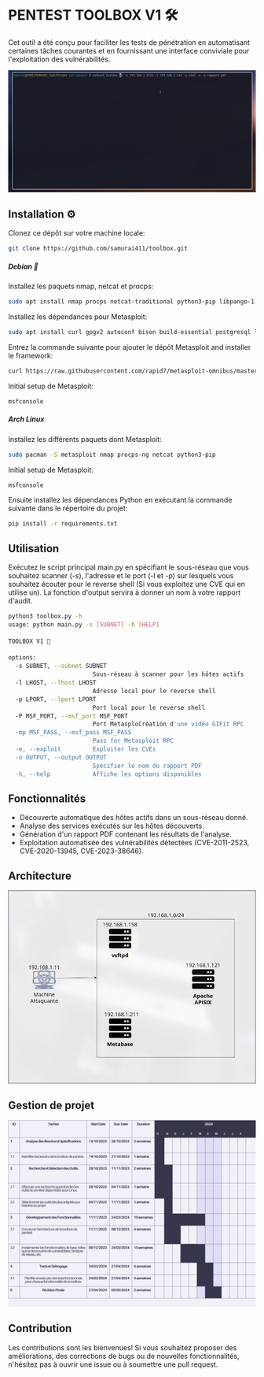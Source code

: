 # PENTEST TOOLBOX V1 🛠️

Cet outil a été conçu pour faciliter les tests de pénétration en automatisant certaines tâches courantes et en fournissant une interface conviviale pour l'exploitation des vulnérabilités.

![](https://github.com/samurai411/toolbox/blob/main/exploit.gif)

## Installation ⚙️

Clonez ce dépôt sur votre machine locale:
``` bash
git clone https://github.com/samurai411/toolbox.git
```

##### Debian 🍥

Installez les paquets nmap, netcat et procps:
``` sh
sudo apt install nmap procps netcat-traditional python3-pip libpango-1.0-0 libpangoft2-1.0-0 -y
```

Installez les dépendances pour Metasploit:
``` sh
sudo apt install curl gpgv2 autoconf bison build-essential postgresql libaprutil1 libgmp3-dev libpcap-dev openssl libpq-dev libreadline6-dev libsqlite3-dev libssl-dev locate libsvn1 libtool libxml2 libxml2-dev libxslt-dev wget libyaml-dev ncurses-dev  postgresql-contrib xsel zlib1g zlib1g-dev curl -y
```

Entrez la commande suivante pour ajouter le dépôt Metasploit and installer le framework:
``` sh
curl https://raw.githubusercontent.com/rapid7/metasploit-omnibus/master/config/templates/metasploit-framework-wrappers/msfupdate.erb > msfinstall && chmod 755 msfinstall && ./msfinstall
```

Initial setup de Metasploit:
``` sh
msfconsole
```
##### Arch Linux

Installez les différents paquets dont Metasploit:
``` sh
sudo pacman -S metasploit nmap procps-ng netcat python3-pip
```
Initial setup de Metasploit:
``` sh
msfconsole
```

Ensuite installez les dépendances Python en exécutant la commande suivante dans le répertoire du projet:
``` bash
pip install -r requirements.txt
```

## Utilisation

Exécutez le script principal main.py en spécifiant le sous-réseau que vous souhaitez scanner (-s), l'adresse et le port (-l et -p) sur lesquels vous souhaitez écouter pour le reverse shell (Si vous exploitez une CVE qui en utilise un).
La fonction d'output servira à donner un nom à votre rapport d'audit. 
``` bash
python3 toolbox.py -h
usage: python main.py -s [SUBNET] -h [HELP]

TOOLBOX V1 🧰

options:
  -s SUBNET, --subnet SUBNET
                        Sous-réseau à scanner pour les hôtes actifs
  -l LHOST, --lhost LHOST
                        Adresse local pour le reverse shell
  -p LPORT, --lport LPORT
                        Port local pour le reverse shell
  -P MSF_PORT, --msf_port MSF_PORT
                        Port MetasploCréation d'une vidéo GIFit RPC
  -mp MSF_PASS, --msf_pass MSF_PASS
                        Pass for Metasploit RPC
  -e, --exploit         Exploiter les CVEs
  -o OUTPUT, --output OUTPUT
                        Spécifier le nom du rapport PDF
  -h, --help            Affiche les options disponibles
```

## Fonctionnalités

- Découverte automatique des hôtes actifs dans un sous-réseau donné.
- Analyse des services exécutés sur les hôtes découverts.
- Génération d'un rapport PDF contenant les résultats de l'analyse.
- Exploitation automatisée des vulnérabilités détectées (CVE-2011-2523, CVE-2020-13945, CVE-2023-38646).

## Architecture

![](https://github.com/samurai411/toolbox/blob/main/archi.png)

## Gestion de projet

![](https://github.com/samurai411/toolbox/blob/main/gantt.png)

## Contribution

Les contributions sont les bienvenues! Si vous souhaitez proposer des améliorations, des corrections de bugs ou de nouvelles fonctionnalités, n'hésitez pas à ouvrir une issue ou à soumettre une pull request.


